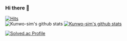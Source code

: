 ### Hi there 👋
[![Hits](https://hits.seeyoufarm.com/api/count/incr/badge.svg?url=https%3A%2F%2Fgithub.com%2FKunwo-sim&count_bg=%2379C83D&title_bg=%23555555&icon=&icon_color=%23E7E7E7&title=hits&edge_flat=false)](https://hits.seeyoufarm.com)  
![Kunwo-sim's github stats](https://github-readme-stats.vercel.app/api?username=Kunwo-sim&show_icons=true)
[![Kunwo-sim's github stats](https://github-readme-stats.vercel.app/api/top-langs/?username=Kunwo-sim&show_icons=true&hide_border=true&title_color=004386&icon_color=004386&layout=compact)](https://github.com/Kunwo-sim)
<!--
**Kunwo-sim/Kunwo-sim** is a ✨ _special_ ✨ repository because its `README.md` (this file) appears on your GitHub profile.

Here are some ideas to get you started:

- 🔭 I’m currently working on ...
- 🌱 I’m currently learning ...
- 👯 I’m looking to collaborate on ...
- 🤔 I’m looking for help with ...
- 💬 Ask me about ...
- 📫 How to reach me: ...
- 😄 Pronouns: ...
- ⚡ Fun fact: ...
-->

[![Solved.ac Profile](http://mazassumnida.wtf/api/v2/generate_badge?boj=rjsdntlsdj)](https://solved.ac/rjsdntlsdj/)
